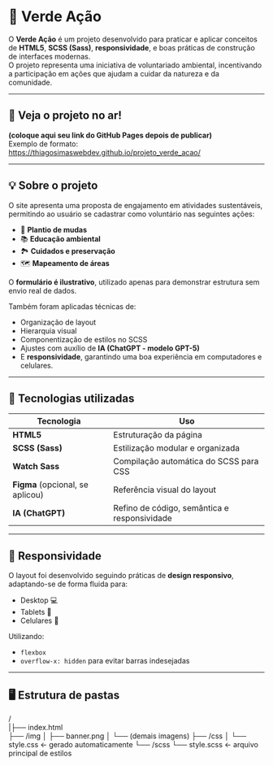 # 🌱 Verde Ação

O **Verde Ação** é um projeto desenvolvido para praticar e aplicar conceitos de **HTML5**, **SCSS (Sass)**, **responsividade**, e boas práticas de construção de interfaces modernas.  
O projeto representa uma iniciativa de voluntariado ambiental, incentivando a participação em ações que ajudam a cuidar da natureza e da comunidade.

---

## 🔗 Veja o projeto no ar!
**(coloque aqui seu link do GitHub Pages depois de publicar)**  
Exemplo de formato:  
https://thiagosimaswebdev.github.io/projeto_verde_acao/

---

## 💡 Sobre o projeto

O site apresenta uma proposta de engajamento em atividades sustentáveis, permitindo ao usuário se cadastrar como voluntário nas seguintes ações:

- 🌳 **Plantio de mudas**
- 📚 **Educação ambiental**
- 🏞️ **Cuidados e preservação**
- 🗺️ **Mapeamento de áreas**

O **formulário é ilustrativo**, utilizado apenas para demonstrar estrutura sem envio real de dados.

Também foram aplicadas técnicas de:

- Organização de layout
- Hierarquia visual
- Componentização de estilos no SCSS
- Ajustes com auxílio de **IA (ChatGPT - modelo GPT-5)**
- E **responsividade**, garantindo uma boa experiência em computadores e celulares.

---

## 🧩 Tecnologias utilizadas

| Tecnologia | Uso |
|-----------|-----|
| **HTML5** | Estruturação da página |
| **SCSS (Sass)** | Estilização modular e organizada |
| **Watch Sass** | Compilação automática do SCSS para CSS |
| **Figma** (opcional, se aplicou) | Referência visual do layout |
| **IA (ChatGPT)** | Refino de código, semântica e responsividade |

---

## 📱 Responsividade

O layout foi desenvolvido seguindo práticas de **design responsivo**, adaptando-se de forma fluida para:

- Desktop 💻
- Tablets 📘
- Celulares 📱

Utilizando:

- `flexbox`
- `overflow-x: hidden` para evitar barras indesejadas

---

## 🖥️ Estrutura de pastas ##
/                                            
|├── index.html                             
├── /img
│ ├── banner.png
│ └── (demais imagens)
├── /css
│ └── style.css ← gerado automaticamente
└── /scss
└── style.scss ← arquivo principal de estilos 
